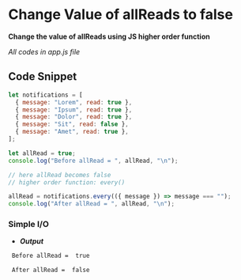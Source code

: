 # Change Value of allReads to false

**Change the value of allReads using JS higher order function**

_All codes in app.js file_

## Code Snippet

```javascript
let notifications = [
  { message: "Lorem", read: true },
  { message: "Ipsum", read: true },
  { message: "Dolor", read: true },
  { message: "Sit", read: false },
  { message: "Amet", read: true },
];

let allRead = true;
console.log("Before allRead = ", allRead, "\n");

// here allRead becomes false
// higher order function: every()

allRead = notifications.every(({ message }) => message === "");
console.log("After allRead = ", allRead, "\n");
```

### Simple I/O

- **_Output_**

```diff
 Before allRead =  true

 After allRead =  false
```
